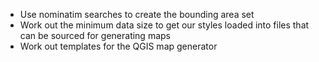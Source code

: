 * Use nominatim searches to create the bounding area set
* Work out the minimum data size to get our styles loaded into files that can be sourced for generating maps
* Work out templates for the QGIS map generator
